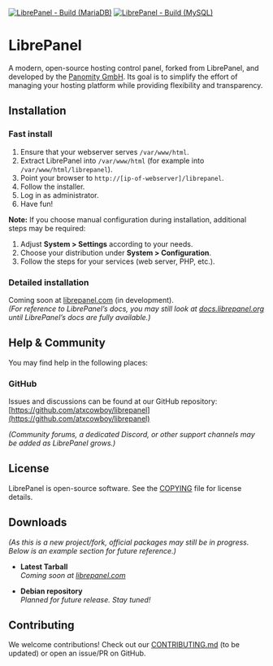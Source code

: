 [![LibrePanel - Build (MariaDB)](https://github.com/atxcowboy/librepanel/actions/workflows/build-mariadb.yml/badge.svg?branch=main)](https://github.com/atxcowboy/librepanel/actions/workflows/build-mariadb.yml)
[![LibrePanel - Build (MySQL)](https://github.com/atxcowboy/librepanel/actions/workflows/build-mysql.yml/badge.svg?branch=main)](https://github.com/atxcowboy/librepanel/actions/workflows/build-mysql.yml)

# LibrePanel

A modern, open-source hosting control panel, forked from LibrePanel, and developed by the [Panomity GmbH](https://www.panomity.com). Its goal is to simplify the effort of managing your hosting platform while providing flexibility and transparency.

## Installation

### Fast install

1. Ensure that your webserver serves `/var/www/html`.
2. Extract LibrePanel into `/var/www/html` (for example into `/var/www/html/librepanel`).
3. Point your browser to `http://[ip-of-webserver]/librepanel`.
4. Follow the installer.
5. Log in as administrator.
6. Have fun!

**Note:** If you choose manual configuration during installation, additional steps may be required:

1. Adjust **System > Settings** according to your needs.
2. Choose your distribution under **System > Configuration**.
3. Follow the steps for your services (web server, PHP, etc.).

### Detailed installation

Coming soon at [librepanel.com](https://librepanel.com/) (in development).  
*(For reference to LibrePanel’s docs, you may still look at [docs.librepanel.org](https://docs.librepanel.org/latest/general/installation/) until LibrePanel’s docs are fully available.)*

## Help & Community

You may find help in the following places:

### GitHub

Issues and discussions can be found at our GitHub repository:  
[https://github.com/atxcowboy/librepanel](https://github.com/atxcowboy/librepanel)

*(Community forums, a dedicated Discord, or other support channels may be added as LibrePanel grows.)*

## License

LibrePanel is open-source software. See the [COPYING](COPYING) file for license details.

## Downloads

*(As this is a new project/fork, official packages may still be in progress. Below is an example section for future reference.)*

- **Latest Tarball**  
  *Coming soon at [librepanel.com](https://librepanel.com/downloads)*
  
- **Debian repository**  
  *Planned for future release. Stay tuned!*

## Contributing

We welcome contributions! Check out our [CONTRIBUTING.md](.github/CONTRIBUTING.md) (to be updated) or open an issue/PR on GitHub.

